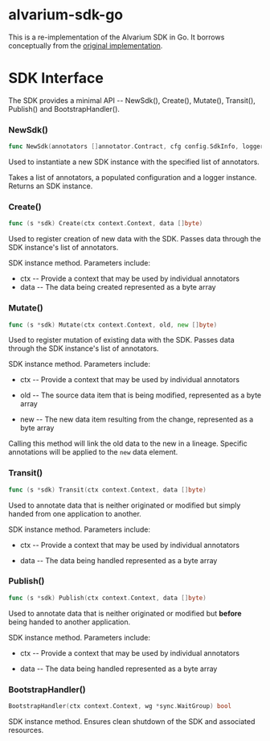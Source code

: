 # alvarium-sdk-go

This is a re-implementation of the Alvarium SDK in Go. It borrows conceptually from the [original implementation](https://github.com/project-alvarium/go-sdk).

# SDK Interface

The SDK provides a minimal API -- NewSdk(), Create(), Mutate(), Transit(), Publish() and BootstrapHandler().

### NewSdk()

```go
func NewSdk(annotators []annotator.Contract, cfg config.SdkInfo, logger interfaces.Logger) interfaces.Sdk
```

Used to instantiate a new SDK instance with the specified list of annotators.

Takes a list of annotators, a populated configuration and a logger instance. Returns an SDK instance.

### Create()

```go
func (s *sdk) Create(ctx context.Context, data []byte)
```

Used to register creation of new data with the SDK. Passes data through the SDK instance's list of annotators.

SDK instance method. Parameters include:

- ctx -- Provide a context that may be used by individual annotators
- data -- The data being created represented as a byte array

### Mutate()

```go
func (s *sdk) Mutate(ctx context.Context, old, new []byte)
```

Used to register mutation of existing data with the SDK. Passes data through the SDK instance's list of annotators.

SDK instance method. Parameters include:

- ctx -- Provide a context that may be used by individual annotators

- old -- The source data item that is being modified, represented as a byte array

- new -- The new data item resulting from the change, represented as a byte array

Calling this method will link the old data to the new in a lineage. Specific annotations will be applied to the `new` data element.

### Transit()

```go
func (s *sdk) Transit(ctx context.Context, data []byte)
```

Used to annotate data that is neither originated or modified but simply handed from one application to another.

SDK instance method. Parameters include:

- ctx -- Provide a context that may be used by individual annotators

- data -- The data being handled represented as a byte array

### Publish()

```go
func (s *sdk) Publish(ctx context.Context, data []byte)
```

Used to annotate data that is neither originated or modified but **before** being handed to another application.

SDK instance method. Parameters include:

- ctx -- Provide a context that may be used by individual annotators

- data -- The data being handled represented as a byte array

### BootstrapHandler()

```go
BootstrapHandler(ctx context.Context, wg *sync.WaitGroup) bool
```

SDK instance method. Ensures clean shutdown of the SDK and associated resources.
